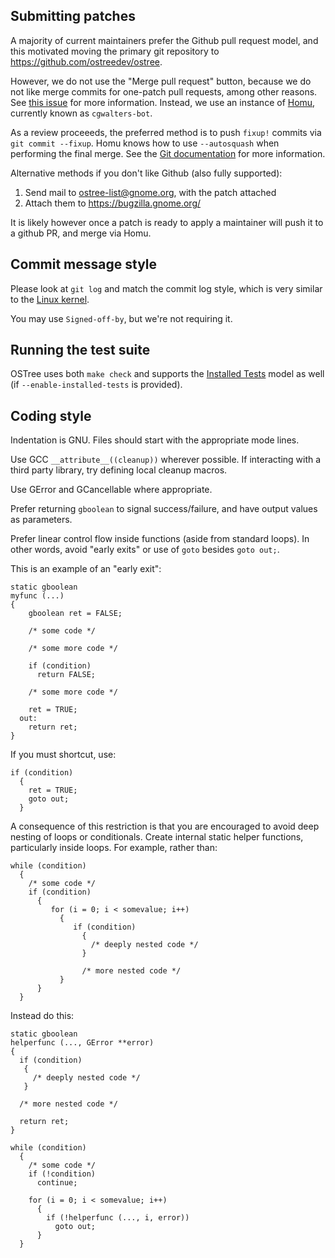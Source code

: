 Submitting patches
------------------

A majority of current maintainers prefer the Github pull request
model, and this motivated moving the primary git repository to
<https://github.com/ostreedev/ostree>.

However, we do not use the "Merge pull request" button, because we do
not like merge commits for one-patch pull requests, among other
reasons.  See [this issue](https://github.com/isaacs/github/issues/2)
for more information.  Instead, we use an instance of
[Homu](https://github.com/servo/homu), currently known as
`cgwalters-bot`.

As a review proceeeds, the preferred method is to push `fixup!`
commits via `git commit --fixup`.  Homu knows how to use
`--autosquash` when performing the final merge.  See the
[Git documentation](https://git-scm.com/docs/git-rebase) for more
information.

Alternative methods if you don't like Github (also fully supported):

 1. Send mail to <ostree-list@gnome.org>, with the patch attached
 1. Attach them to <https://bugzilla.gnome.org/>

It is likely however once a patch is ready to apply a maintainer
will push it to a github PR, and merge via Homu.

Commit message style
--------------------

Please look at `git log` and match the commit log style, which is very
similar to the
[Linux kernel](https://git.kernel.org/cgit/linux/kernel/git/torvalds/linux.git).

You may use `Signed-off-by`, but we're not requiring it.

Running the test suite
----------------------

OSTree uses both `make check` and supports the
[Installed Tests](https://wiki.gnome.org/GnomeGoals/InstalledTests)
model as well (if `--enable-installed-tests` is provided).

Coding style
------------

Indentation is GNU.  Files should start with the appropriate mode lines.

Use GCC `__attribute__((cleanup))` wherever possible.  If interacting
with a third party library, try defining local cleanup macros.

Use GError and GCancellable where appropriate.

Prefer returning `gboolean` to signal success/failure, and have output
values as parameters.

Prefer linear control flow inside functions (aside from standard
loops).  In other words, avoid "early exits" or use of `goto` besides
`goto out;`.

This is an example of an "early exit":

    static gboolean
    myfunc (...)
    {
        gboolean ret = FALSE;

        /* some code */

        /* some more code */

        if (condition)
          return FALSE;

        /* some more code */

        ret = TRUE;
      out:
        return ret;
    }

If you must shortcut, use:

    if (condition)
      {
        ret = TRUE;
        goto out;
      }

A consequence of this restriction is that you are encouraged to avoid
deep nesting of loops or conditionals.  Create internal static helper
functions, particularly inside loops.  For example, rather than:

    while (condition)
      {
        /* some code */
        if (condition)
          {
             for (i = 0; i < somevalue; i++)
               {
                  if (condition)
                    {
                      /* deeply nested code */
                    }

                    /* more nested code */
               }
          }
      }

Instead do this:

    static gboolean
    helperfunc (..., GError **error)
    {
      if (condition)
       {
         /* deeply nested code */
       }

      /* more nested code */

      return ret;
    }

    while (condition)
      {
        /* some code */
        if (!condition)
          continue;

        for (i = 0; i < somevalue; i++)
          {
            if (!helperfunc (..., i, error))
              goto out;
          }
      }
